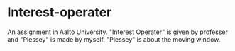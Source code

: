 # Interest-operater
An assignment in Aalto University. "Interest Operater" is given by professer and "Plessey" is made by myself.
"Plessey" is about the moving window.
